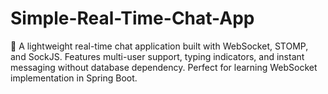 # Simple-Real-Time-Chat-App
🚀 A lightweight real-time chat application built with WebSocket, STOMP, and SockJS. Features multi-user support, typing indicators, and instant messaging without database dependency. Perfect for learning WebSocket implementation in Spring Boot.
